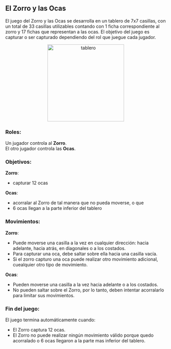 ## El Zorro y las Ocas

El juego del Zorro y las Ocas se desarrolla en un tablero de 7x7 casillas, con un total de 33 casillas utilizables contando con 1 ficha correspondiente al zorro y 17 fichas que representan a las ocas. 
El objetivo del juego es capturar o ser capturado dependiendo del rol que juegue cada jugador. <br>

<p align="center">
  <img src="https://github.com/cpiccin/Tp-Orga---El-Zorro-y-las-Ocas/assets/103950114/5cb960cd-5505-40bf-b75c-63b9ffce775e" alt="tablero" style="display: block; margin-left: auto; margin-right: auto; width: 240px;" />
</p>

### Roles:
Un jugador controla al **Zorro**. <br>
El otro jugador controla las **Ocas**. <br>

### Objetivos:

**Zorro**: 
- capturar 12 ocas 

**Ocas**:
- acorralar al Zorro de tal manera que no pueda moverse, o que
- 6 ocas llegan a la parte inferior del tablero

### Movimientos:

**Zorro**: 
- Puede moverse una casilla a la vez en cualquier dirección: hacia adelante, hacia atrás, en diagonales o a los costados.
- Para capturar una oca, debe saltar sobre ella hacia una casilla vacía.
- Si el zorro capturo una oca puede realizar otro movimiento adicional, cuealquier otro tipo de movimiento.

**Ocas**:
- Pueden moverse una casilla a la vez hacia adelante o a los costados.
- No pueden saltar sobre el Zorro, por lo tanto, deben intentar acorralarlo para limitar sus movimientos.

### Fin del juego:

El juego termina automáticamente cuando:
- El Zorro captura 12 ocas.
- El Zorro no puede realizar ningún movimiento válido porque quedo acorralado o 6 ocas llegaron a la parte mas inferior del tablero.
